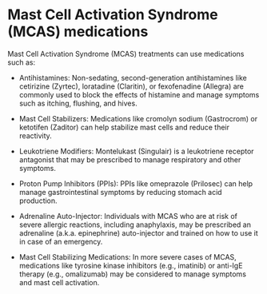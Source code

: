 # Mast Cell Activation Syndrome (MCAS) medications

 Mast Cell Activation Syndrome (MCAS) treatments can use medications such as:

* Antihistamines: Non-sedating, second-generation antihistamines like cetirizine (Zyrtec), loratadine (Claritin), or fexofenadine (Allegra) are commonly used to block the effects of histamine and manage symptoms such as itching, flushing, and hives.

* Mast Cell Stabilizers: Medications like cromolyn sodium (Gastrocrom) or ketotifen (Zaditor) can help stabilize mast cells and reduce their reactivity.
        
* Leukotriene Modifiers: Montelukast (Singulair) is a leukotriene receptor antagonist that may be prescribed to manage respiratory and other symptoms.

* Proton Pump Inhibitors (PPIs): PPIs like omeprazole (Prilosec) can help manage gastrointestinal symptoms by reducing stomach acid production.

* Adrenaline Auto-Injector: Individuals with MCAS who are at risk of severe allergic reactions, including anaphylaxis, may be prescribed an adrenaline (a.k.a. epinephrine) auto-injector and trained on how to use it in case of an emergency.

* Mast Cell Stabilizing Medications: In more severe cases of MCAS, medications like tyrosine kinase inhibitors (e.g., imatinib) or anti-IgE therapy (e.g., omalizumab) may be considered to manage symptoms and mast cell activation.
